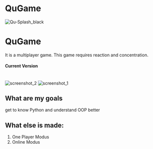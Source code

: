 # QuGame
![Qu-Splash_black](https://user-images.githubusercontent.com/87002681/188321321-9a2bb6d7-a1f9-4465-a114-0815e2756b15.png)
# QuGame 
It is a multiplayer game. This game requires reaction and concentration.


#### Current Version 

#
![screenshot_2](https://user-images.githubusercontent.com/87002681/188398435-d82333be-6ea4-4e60-affd-18fb7ab3baab.jpg)
![screenshot_1](https://user-images.githubusercontent.com/87002681/188398465-b53ba093-fc16-4511-8828-93e1558992c2.jpg)

## What are my goals
get to know Python and understand OOP better

## What else is made:
1. One Player Modus 
2. Online Modus
